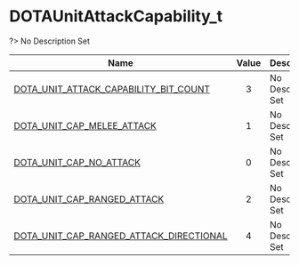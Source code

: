 # DOTAUnitAttackCapability_t
?> No Description Set

Name|Value|Description|Client
--|:--:|--|:--:
[DOTA_UNIT_ATTACK_CAPABILITY_BIT_COUNT](Constants/DOTAUnitAttackCapability_t/DOTA_UNIT_ATTACK_CAPABILITY_BIT_COUNT)|3|No Description Set|✖
[DOTA_UNIT_CAP_MELEE_ATTACK](Constants/DOTAUnitAttackCapability_t/DOTA_UNIT_CAP_MELEE_ATTACK)|1|No Description Set|✖
[DOTA_UNIT_CAP_NO_ATTACK](Constants/DOTAUnitAttackCapability_t/DOTA_UNIT_CAP_NO_ATTACK)|0|No Description Set|✖
[DOTA_UNIT_CAP_RANGED_ATTACK](Constants/DOTAUnitAttackCapability_t/DOTA_UNIT_CAP_RANGED_ATTACK)|2|No Description Set|✖
[DOTA_UNIT_CAP_RANGED_ATTACK_DIRECTIONAL](Constants/DOTAUnitAttackCapability_t/DOTA_UNIT_CAP_RANGED_ATTACK_DIRECTIONAL)|4|No Description Set|✖
